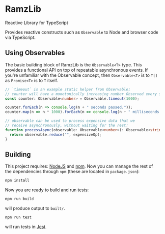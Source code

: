 # RamzLib
Reactive Library for TypeScript

Provides reactive constructs such as `Observable` to Node and browser code via TypeScript.

## Using Observables

The basic building block of RamzLib is the `Observable<T>` type. This provides a functional API on top of repeatable
asynchronous events. If you're unfamiliar with the Observable concept, then `Observable<T>` is to `T[]` as `Promise<T>` is to `T` itself.

```ts
// `timeout` is an example static helper from Observable;
// counter will have a monotonically increasing number Observed every second
const counter: Observable<number> = Observable.timeout(1000);

counter.forEach(n => console.log(n + " seconds passed."));
counter.map(n => n * 1000).forEach(n => console.log(n + " milliseconds passed."));

// observable can be used to process expensive data that we
// receive asynchronously, without waiting for the rest:
function processAsync(observable: Observable<number>): Observable<string> {
  return observable.reduce("", expensiveOp);
}
```

## Building

This project requires: [NodeJS](https://nodejs.org/) and [npm](https://www.npmjs.com/). Now you can manage the rest of the dependencies through `npm` (these are located in `package.json`):

```sh
npm install
```

Now you are ready to build and run tests:

```sh
npm run build
```

will produce output to `built/`.

```sh
npm run test
```

will run tests in [Jest](https://facebook.github.io/jest/).
